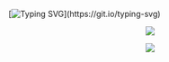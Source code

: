 [![Typing SVG](https://readme-typing-svg.demolab.com?font=Nunito&size=30&pause=250&color=4F85F2&center=true&vCenter=true&width=1000&height=65&lines=Hey%2C+I'm+Krishna.;A+Machine+Learning+Enthusiast.)](https://git.io/typing-svg)

<p align="center">
  <img src="https://github-readme-stats.vercel.app/api?username=apkrishna16&show_icons=true&theme=transparent&title_color=4f85f2&&text_color=ffffff&border_color=4f85f2&icon_color=4f85f2" />
</p>
<p align="center">
  <img src="https://github-readme-stats.vercel.app/api/top-langs/?username=apkrishna16&layout=compact&theme=transparent&title_color=4f85f2&&text_color=ffffff&border_color=4f85f2&&size_weight=0.5&count_weight=0.5&langs_count=8" />
</p>

<!--- 
![GitHub stats](https://github-readme-stats.vercel.app/api?username=apkrishna16&show_icons=true&theme=transparent&title_color=4f85f2&&text_color=ffffff&border_color=4f85f2&icon_color=4f85f2)

![Top Langs](https://github-readme-stats.vercel.app/api/top-langs/?username=apkrishna16&layout=compact&theme=transparent&title_color=4f85f2&&text_color=ffffff&border_color=4f85f2&&size_weight=0.5&count_weight=0.5)
-->
